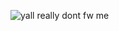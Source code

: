 
  ![yall really dont fw me](https://i.pinimg.com/736x/b0/95/84/b0958486e4106bd64c8a17ed6a2f012f.jpg)



